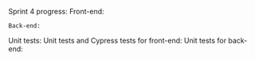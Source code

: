 Sprint 4 progress:
    Front-end:

    Back-end:

Unit tests:
    Unit tests and Cypress tests for front-end:
    Unit tests for back-end: